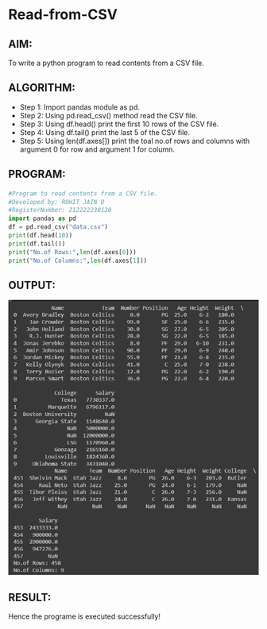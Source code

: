 # Read-from-CSV

## AIM:
To write a python program to read contents from a CSV file.
## ALGORITHM:
- Step 1:  Import pandas module as pd. 
- Step 2:  Using pd.read_csv() method read the CSV file.
- Step 3:  Using df.head() print the first 10 rows of the CSV file.
- Step 4:  Using df.tail() print the last 5 of the CSV file.
- Step 5:  Using len(df.axes[]) print the toal no.of rows and columns with argument 0 for row and argument 1 for column.

## PROGRAM:
```Python
#Program to read contents from a CSV file.
#Developed by: ROHIT JAIN D
#RegisterNumber: 212222230120
import pandas as pd
df = pd.read_csv("data.csv")
print(df.head(10))
print(df.tail())
print("No.of Rows:",len(df.axes[0]))
print("No.of Columns:",len(df.axes[1]))
```
## OUTPUT:
![OUTPUT](./output.png)
## RESULT:
Hence the programe is executed successfully!
